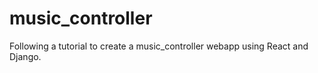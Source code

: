 # music_controller
Following a tutorial to create a music_controller webapp using React and Django.
